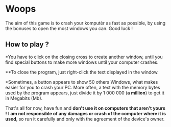 # Woops
The aim of this game is to crash your komputèr as fast as possible, by using the bonuses to open the most windows you can. Good luck !

## How to play ?

*You have to click on the closing cross to create another window, until you find special buttons to make more windows until your computer crashes.

**To close the program, just right-click the text displayed in the window.

*Sometimes, a button appears to show 50 others Windows, what makes easier for you to crash your PC. More often, a text with the memory bytes used by the program appears, just divide it by 1 000 000 (**a million**) to get it in Megabits (Mb).

That's all for now, have fun and **don't use it on computers that aren't yours !** __I am not responsible of any damages or crash of the computer where it is used__, so run it carefully and only with the agreement of the device's owner.

